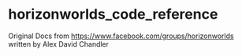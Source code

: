 # horizonworlds_code_reference

Original Docs from https://www.facebook.com/groups/horizonworlds written by Alex David Chandler
